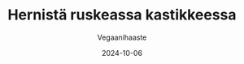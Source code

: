 ---
title: "Hernistä ruskeassa kastikkeessa"
image: "https://vegaanibotti.lauravuo.me/2024/10/2024-10-06_small.png"
date: 2024-10-06
receipt_url: "https://vegaanihaaste.fi/reseptit/hernista-ruskeassa-kastikkeessa"
author: "Vegaanihaaste"
---
